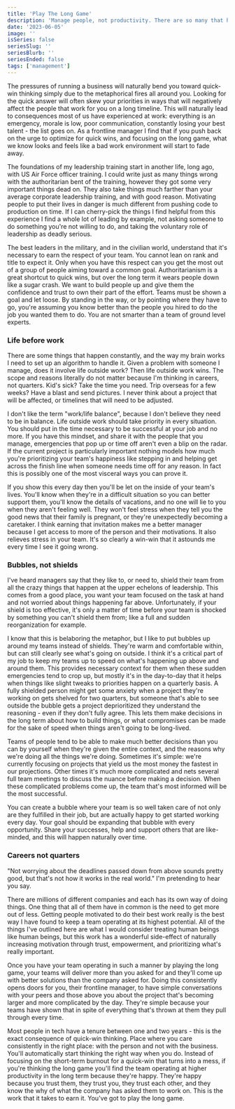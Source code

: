 ```yaml
---
title: 'Play The Long Game'
description: 'Manage people, not productivity. There are so many that have their priorities completely backward when it comes to the leading a team.'
date: '2023-06-05'
image: ''
isSeries: false
seriesSlug: ''
seriesBlurb: ''
seriesEnded: false
tags: ['management']
---
```


The pressures of running a business will naturally bend you toward quick-win thinking simply due to the metaphorical fires all around you. Looking for the quick answer will often skew your priorities in ways that will negatively affect the people that work for you on a long timeline. This will naturally lead to consequences most of us have experienced at work: everything is an emergency, morale is low, poor communication, constantly losing your best talent - the list goes on. As a frontline manager I find that if you push back on the urge to optimize for quick wins, and focusing on the long game, what we know looks and feels like a bad work environment will start to fade away.

The foundations of my leadership training start in another life, long ago, with US Air Force officer training. I could write just as many things wrong with the authoritarian bent of the training, however they got some very important things dead on. They also take things much farther than your average corporate leadership training, and with good reason. Motivating people to put their lives in danger is much different from pushing code to production on time. If I can cherry-pick the things I find helpful from this experience I find a whole lot of leading by example, not asking someone to do something you're not willing to do, and taking the voluntary role of leadership as deadly serious.

The best leaders in the military, and in the civilian world, understand that it's necessary to earn the respect of your team. You cannot lean on rank and title to expect it. Only when you have this respect can you get the most out of a group of people aiming toward a common goal. Authoritarianism is a great shortcut to quick wins, but over the long term it wears people down like a sugar crash. We want to build people up and give them the confidence and trust to own their part of the effort. Teams must be shown a goal and let loose. By standing in the way, or by pointing where they have to go, you're assuming you know better than the people you hired to do the job you wanted them to do. You are not smarter than a team of ground level experts.

### Life before work

There are some things that happen constantly, and the way my brain works I need to set up an algorithm to handle it. Given a problem with someone I manage, does it involve life outside work? Then life outside work wins. The scope and reasons literally do not matter because I'm thinking in careers, not quarters. Kid's sick? Take the time you need. Trip overseas for a few weeks? Have a blast and send pictures. I never think about a project that will be affected, or timelines that will need to be adjusted.

I don't like the term "work/life balance", because I don't believe they need to be in balance. Life outside work should take priority in every situation. You should put in the time necessary to be successful at your job and no more. If you have this mindset, and share it with the people that you manage, emergencies that pop up or time off aren't even a blip on the radar. If the current project is particularly important nothing models how much you're prioritizing your team's happiness like stepping in and helping get across the finish line when someone needs time off for any reason. In fact this is possibly one of the most visceral ways you can prove it.

If you show this every day then you'll be let on the inside of your team's lives. You'll know when they're in a difficult situation so you can better support them, you'll know the details of vacations, and no one will lie to you when they aren't feeling well. They won't feel stress when they tell you the good news that their family is pregnant, or they're unexpectedly becoming a caretaker. I think earning that invitation makes me a better manager because I get access to more of the person and their motivations. It also relieves stress in your team. It's so clearly a win-win that it astounds me every time I see it going wrong.

### Bubbles, not shields

I've heard managers say that they like to, or need to, shield their team from all the crazy things that happen at the upper echelons of leadership. This comes from a good place, you want your team focused on the task at hand and not worried about things happening far above. Unfortunately, if your shield is too effective, it's only a matter of time before your team is shocked by something you can't shield them from; like a full and sudden reorganization for example.

I know that this is belaboring the metaphor, but I like to put bubbles up around my teams instead of shields. They're warm and comfortable within, but can still clearly see what's going on outside. I think it's a critical part of my job to keep my teams up to speed on what's happening up above and around them. This provides necessary context for them when these sudden emergencies tend to crop up, but mostly it's in the day-to-day that it helps when things like slight tweaks to priorities happen on a quarterly basis. A fully shielded person might get some anxiety when a project they're working on gets shelved for two quarters, but someone that's able to see outside the bubble gets a project deprioritized they understand the reasoning - even if they don't fully agree. This lets them make decisions in the long term about how to build things, or what compromises can be made for the sake of speed when things aren't going to be long-lived.

Teams of people tend to be able to make much better decisions than you can by yourself when they're given the entire context, and the reasons why we're doing all the things we're doing. Sometimes it's simple: we're currently focusing on projects that yield us the most money the fastest in our projections. Other times it's much more complicated and nets several full team meetings to discuss the nuance before making a decision. When these complicated problems come up, the team that's most informed will be the most successful.

You can create a bubble where your team is so well taken care of not only are they fulfilled in their job, but are actually happy to get started working every day. Your goal should be expanding that bubble with every opportunity. Share your successes, help and support others that are like-minded, and this will happen naturally over time.

### Careers not quarters

"Not worrying about the deadlines passed down from above sounds pretty good, but that's not how it works in the real world." I'm pretending to hear you say.

There are millions of different companies and each has its own way of doing things. One thing that all of them have in common is the need to get more out of less. Getting people motivated to do their best work really is the best way I have found to keep a team operating at its highest potential. All of the things I've outlined here are what I would consider treating human beings like human beings, but this work has a wonderful side-effect of naturally increasing motivation through trust, empowerment, and prioritizing what's really important.

Once you have your team operating in such a manner by playing the long game, your teams will deliver more than you asked for and they'll come up with better solutions than the company asked for. Doing this consistently opens doors for you, their frontline manager, to have simple conversations with your peers and those above you about the project that's becoming larger and more complicated by the day. They're simple because your teams have shown that in spite of everything that's thrown at them they pull through every time.

Most people in tech have a tenure between one and two years - this is the exact consequence of quick-win thinking. Place where you care consistently in the right place: with the person and not with the business. You'll automatically start thinking the right way when you do. Instead of focusing on the short-term burnout for a quick-win that turns into a mess, if you're thinking the long game you'll find the team operating at higher productivity in the long term because they're happy. They're happy because you trust them, they trust you, they trust each other, and they know the why of what the company has asked them to work on. This is the work that it takes to earn it. You've got to play the long game.
